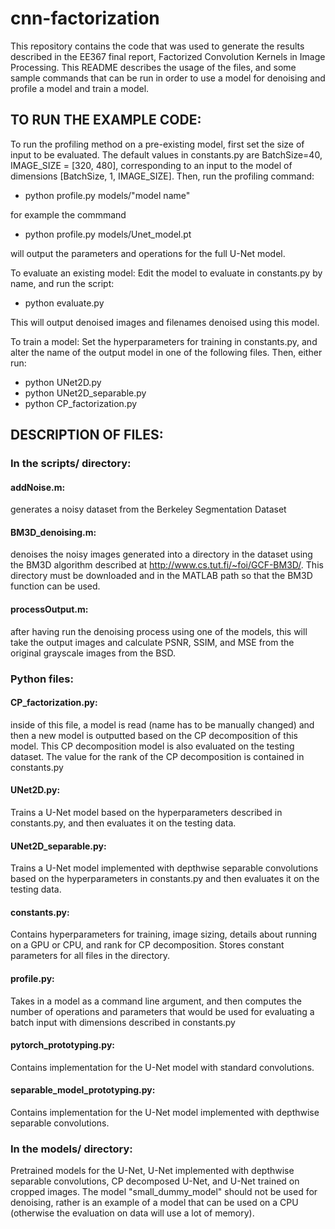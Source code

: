 # cnn-factorization

This repository contains the code that was used to generate the results described in the EE367 final report, Factorized Convolution Kernels in Image Processing. This README describes the usage of the files, and some sample commands that can be run in order to use a model for denoising and profile a model and train a model.

## TO RUN THE EXAMPLE CODE: <br/>
To run the profiling method on a pre-existing model, first set the size of input to be evaluated. The default values in constants.py are BatchSize=40, IMAGE_SIZE = [320, 480], corresponding to an input to the model of dimensions [BatchSize, 1, IMAGE_SIZE]. Then, run the profiling command: 
- python profile.py models/"model name" <br/>

for example the commmand 
- python profile.py models/Unet_model.pt <br/>

will output the parameters and operations for the full U-Net model.

To evaluate an existing model:
Edit the model to evaluate in constants.py by name, and run the script:
- python evaluate.py <br/>

This will output denoised images and filenames denoised using this model.

To train a model:
Set the hyperparameters for training in constants.py, and alter the name of the output model in one of the following files. Then, either run:
- python UNet2D.py
- python UNet2D_separable.py
- python CP_factorization.py <br/>


## DESCRIPTION OF FILES: <br/>
### In the scripts/ directory: <br/>
#### addNoise.m: <br/>
generates a noisy dataset from the Berkeley Segmentation Dataset
#### BM3D_denoising.m: <br/>
denoises the noisy images generated into a directory in the dataset using the BM3D algorithm described at http://www.cs.tut.fi/~foi/GCF-BM3D/. This directory must be downloaded and in the MATLAB path so that the BM3D function can be used. <br/>
#### processOutput.m: <br/>
after having run the denoising process using one of the models, this will take the output images and calculate PSNR, SSIM, and MSE from the original grayscale images from the BSD.

### Python files: <br/>
#### CP_factorization.py: <br/>
inside of this file, a model is read (name has to be manually changed) and then a new model is outputted based on the CP decomposition of this model. This CP decomposition model is also evaluated on the testing dataset. The value for the rank of the CP decomposition is contained in constants.py <br/>
#### UNet2D.py: <br/>
Trains a U-Net model based on the hyperparameters described in constants.py, and then evaluates it on the testing data. <br/>
#### UNet2D_separable.py: <br/>
Trains a U-Net model implemented with depthwise separable convolutions based on the hyperparameters in constants.py and then evaluates it on the testing data. <br/>
#### constants.py: <br/>
Contains hyperparameters for training, image sizing, details about running on a GPU or CPU, and rank for CP decomposition. Stores constant parameters for all files in the directory. <br/>
#### profile.py: <br/>
Takes in a model as a command line argument, and then computes the number of operations and parameters that would be used for evaluating a batch input with dimensions described in constants.py <br/>
#### pytorch_prototyping.py: <br/>
Contains implementation for the U-Net model with standard convolutions. <br/>
#### separable_model_prototyping.py: <br/>
Contains implementation for the U-Net model implemented with depthwise separable convolutions. <br/>

### In the models/ directory: <br/>
Pretrained models for the U-Net, U-Net implemented with depthwise separable convolutions, CP decomposed U-Net, and U-Net trained on cropped images. The model "small_dummy_model" should not be used for denoising, rather is an example of a model that can be used on a CPU (otherwise the evaluation on data will use a lot of memory).
